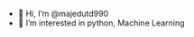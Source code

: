 - 👋 Hi, I’m @majedutd990
- 👀 I’m interested in python, Machine Learning

<!---
majedutd990/majedutd990 is a ✨ special ✨ repository because its `README.md` (this file) appears on your GitHub profile.
You can click the Preview link to take a look at your changes.
--->
